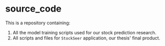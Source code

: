 # source_code

This is a repository containing:
1. All the model training scripts used for our stock prediction research.
2. All scripts and files for `StockSeer` application, our thesis' final product.
